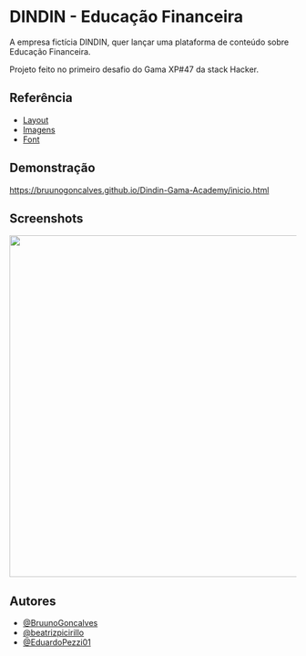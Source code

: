 
# DINDIN - Educação Financeira

A empresa fictícia DINDIN, quer lançar uma plataforma de
conteúdo sobre Educação Financeira. 

Projeto feito no primeiro desafio do Gama XP#47 da stack Hacker.


## Referência

 - [Layout](https://www.figma.com/file/fBQ1nm00ynNQPK9GBwyMBc/dindin?node-id=0%3A1)
 - [Imagens](https://www.figma.com/file/fBQ1nm00ynNQPK9GBwyMBc/dindin?node-id=0%3A1)
 - [Font](https://fonts.google.com/specimen/Ubuntu)


## Demonstração

https://bruunogoncalves.github.io/Dindin-Gama-Academy/inicio.html


## Screenshots

<!-- ![DinDIn](https://user-images.githubusercontent.com/85207325/205038817-bdaee89d-3e29-4df2-bf66-d7512af9821d.png) -->
<img src="https://user-images.githubusercontent.com/85207325/205038817-bdaee89d-3e29-4df2-bf66-d7512af9821d.png" width="600">


## Autores

- [@BruunoGoncalves](https://github.com/BruunoGoncalves)
- [@beatrizpicirillo](https://github.com/beatrizpicirillo)
- [@EduardoPezzi01](https://github.com/EduardoPezzi01)


